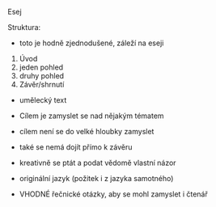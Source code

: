 Esej

Struktura:
- toto je hodně zjednodušené, záleží na eseji
1. Úvod
2. jeden pohled
3. druhy pohled
4. Závěr/shrnutí

 - umělecký text
 - Cílem je zamyslet se nad nějakým tématem
 - cílem není se do velké hloubky zamyslet
 - také se nemá dojít přímo k závěru
 - kreativně se ptát a podat vědomě vlastní názor
 - originální jazyk (požitek i z jazyka samotného)

 - VHODNÉ řečnické otázky, aby se mohl zamyslet i čtenář
